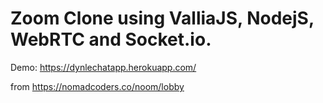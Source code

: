 # Zoom Clone using ValliaJS, NodejS, WebRTC and Socket.io.
Demo: <https://dynlechatapp.herokuapp.com/>

from https://nomadcoders.co/noom/lobby
